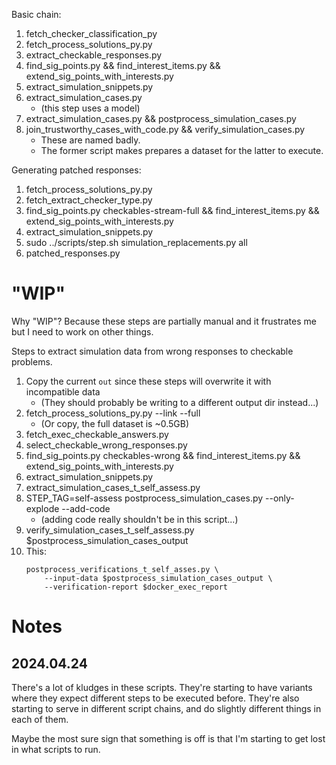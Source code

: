 Basic chain:

1. fetch_checker_classification_py
1. fetch_process_solutions_py.py
1. extract_checkable_responses.py
1. find_sig_points.py && find_interest_items.py && extend_sig_points_with_interests.py
1. extract_simulation_snippets.py
1. extract_simulation_cases.py
   - (this step uses a model)
1. extract_simulation_cases.py && postprocess_simulation_cases.py
1. join_trustworthy_cases_with_code.py && verify_simulation_cases.py
   - These are named badly.
   - The former script makes prepares a dataset for the latter to execute.

Generating patched responses:

1. fetch_process_solutions_py.py
1. fetch_extract_checker_type.py
1. find_sig_points.py checkables-stream-full && find_interest_items.py && extend_sig_points_with_interests.py
1. extract_simulation_snippets.py
1. sudo ../scripts/step.sh simulation_replacements.py all
1. patched_responses.py

# "WIP"
Why "WIP"? Because these steps are partially manual and it frustrates me but I need to work on other things.

Steps to extract simulation data from wrong responses to checkable problems.

1. Copy the current `out` since these steps will overwrite it with incompatible data
   - (They should probably be writing to a different output dir instead...)
1. fetch_process_solutions_py.py --link --full
   - (Or copy, the full dataset is ~0.5GB)
1. fetch_exec_checkable_answers.py
1. select_checkable_wrong_responses.py
1. find_sig_points.py checkables-wrong && find_interest_items.py && extend_sig_points_with_interests.py
1. extract_simulation_snippets.py
1. extract_simulation_cases_t_self_assess.py
1. STEP_TAG=self-assess postprocess_simulation_cases.py --only-explode --add-code
   - (adding code really shouldn't be in this script...)
1. verify_simulation_cases_t_self_assess.py $postprocess_simulation_cases_output
1. This:
   ```
   postprocess_verifications_t_self_asses.py \
       --input-data $postprocess_simulation_cases_output \
       --verification-report $docker_exec_report
   ```


# Notes
## 2024.04.24
There's a lot of kludges in these scripts.
They're starting to have variants where they expect different steps to be executed before.
They're also starting to serve in different script chains, and do slightly different things in each of them.

Maybe the most sure sign that something is off is that I'm starting to get lost in what scripts to run.
